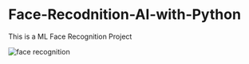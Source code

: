 # Face-Recodnition-AI-with-Python
This is a ML Face Recognition Project 


<img align="center" alt="face recognition" height="" width = "" src="https://miro.medium.com/max/1280/1*zCKH606XA7hdS86l0ApN8A.gif">
